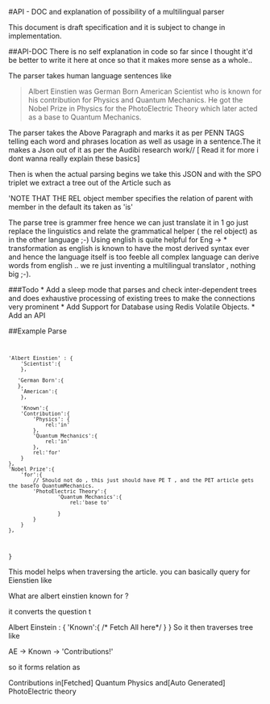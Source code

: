 #API - DOC and explanation of possibility of a multilingual parser

This document is draft specification and it is subject to change in implementation.

##API-DOC
There is no self explanation in code so far since I thought it'd be better to write it here
at once so that it makes more sense as a whole..

The parser takes human language sentences like
 > Albert Einstien was  German Born American Scientist who is known for his contribution for
 Physics and Quantum Mechanics. He got the Nobel Prize in Physics for the PhotoElectric Theory  which later acted as a base to Quantum Mechanics.

The parser takes the Above Paragraph and marks it as per PENN TAGS telling each word and phrases location as well as usage in a sentence.The it makes a Json out of it as per the
Audibi research work// [ Read it for more i dont wanna really explain these basics]

Then is when the actual parsing begins we take this JSON and with the SPO triplet we extract a tree out of the Article such as 

'NOTE THAT THE REL object member specifies the relation of parent with member
in the default its taken as 'is' 



The parse tree is grammer free hence we can just translate it in 1 go
just replace the linguistics and relate the grammatical helper ( the rel object)
as in the other language ;-) Using english is quite helpful for Eng -> * transformation  as
english is known to have the most derived syntax ever and hence the language itself is too feeble all complex language can derive words from english .. we re just inventing a multilingual translator , nothing big ;-).

###Todo
    * Add a sleep mode that parses and check inter-dependent trees and does exhaustive processing of existing trees to make the connections very prominent
    * Add Support for Database using Redis Volatile Objects.
    * Add an API 

##Example Parse 
<code>

    'Albert Einstien' : { 
        'Scientist':{ 
        },
	
	   'German Born':{
	   },
        'American':{
        },

        'Known':{
 	  	'Contribution':{
 			'Physics': {
 				rel:'in'
 			},
 			'Quantum Mechanics':{
 				rel:'in'
 			},
 			rel:'for'
    	}
	},
    'Nobel Prize':{
    	'for':{
    		// Should not do , this just should have PE T , and the PET article gets the baseTo QuantumMechanics.
    		'PhotoElectric Theory':{
    				'Quantum Mechanics':{
    					rel:'base to'

    				}
     		}
    	}
    },
}
</code>

This model helps when traversing the article.
you can basically query for Eienstien like

What are albert einstien known for ?

it converts the question t 

 Albert Einstein : {
   'Known':{
   		/* Fetch All here*/
	}
 }
So it then traverses tree like

AE -> Known -> 'Contributions!'

so it forms relation as 

Contributions in[Fetched] Quantum Physics and[Auto Generated] PhotoElectric theory

